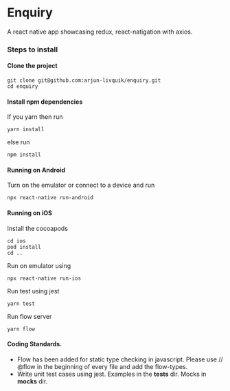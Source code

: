 # Enquiry
A react native app showcasing redux, react-natigation with axios.

### Steps to install
#### Clone the project
    git clone git@github.com:arjun-livquik/enquiry.git
    cd enquiry
 #### Install npm dependencies
If you yarn then run

    yarn install

else run

    npm install
    
    
#### Running on Android
Turn on the emulator or connect to a device and run

    npx react-native run-android
#### Running on iOS
Install the cocoapods

    cd ios
    pod install
    cd ..
Run on emulator using

    npx react-native run-ios

Run test using jest

    yarn test

Run flow server

    yarn flow

#### Coding Standards.
* Flow has been added for static type checking in javascript. Please use // @flow in the beginning of every file and add the flow-types.
* Write unit test cases using jest. Examples in the __tests__ dir. Mocks in __mocks__ dir.
